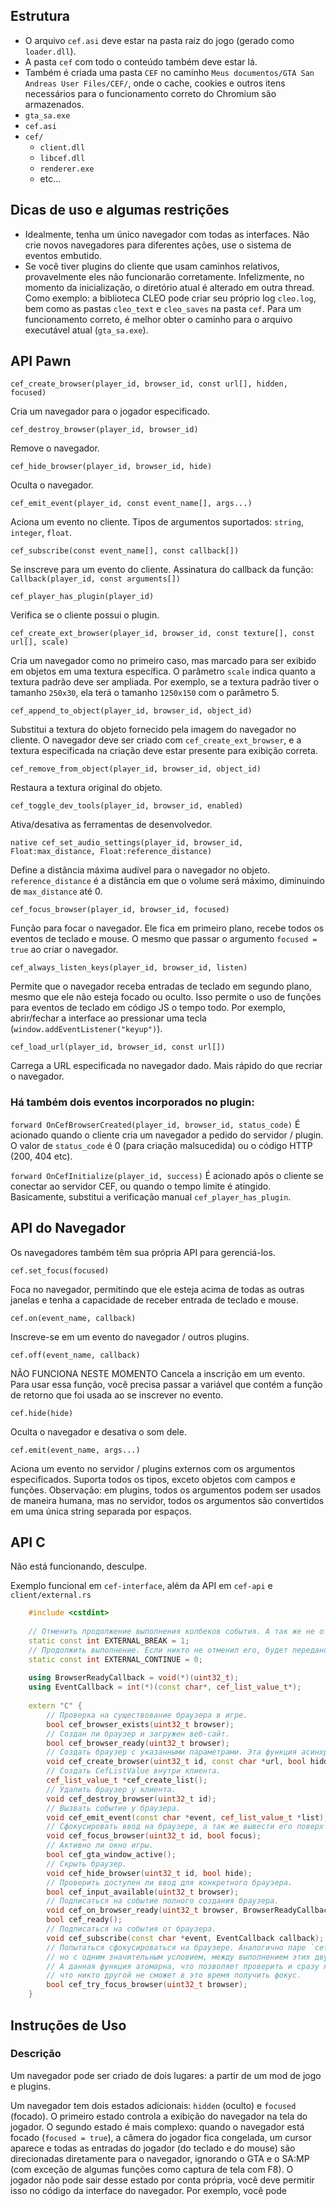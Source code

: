 ## Estrutura
- O arquivo `cef.asi` deve estar na pasta raiz do jogo (gerado como `loader.dll`).
- A pasta `cef` com todo o conteúdo também deve estar lá.
- Também é criada uma pasta `CEF` no caminho `Meus documentos/GTA San Andreas User Files/CEF/`, onde o cache, cookies e outros itens necessários para o funcionamento correto do Chromium são armazenados.
- `gta_sa.exe`
- `cef.asi`
- `cef/`
    - `client.dll`
    - `libcef.dll`
    - `renderer.exe`
    - etc...

## Dicas de uso e algumas restrições
- Idealmente, tenha um único navegador com todas as interfaces. Não crie novos navegadores para diferentes ações, use o sistema de eventos embutido.
- Se você tiver plugins do cliente que usam caminhos relativos, provavelmente eles não funcionarão corretamente. Infelizmente, no momento da inicialização, o diretório atual é alterado em outra thread. Como exemplo: a biblioteca CLEO pode criar seu próprio log `cleo.log`, bem como as pastas `cleo_text` e `cleo_saves` na pasta `cef`. Para um funcionamento correto, é melhor obter o caminho para o arquivo executável atual (`gta_sa.exe`).

## API Pawn

`cef_create_browser(player_id, browser_id, const url[], hidden, focused)`

Cria um navegador para o jogador especificado.

`cef_destroy_browser(player_id, browser_id)`

Remove o navegador.

`cef_hide_browser(player_id, browser_id, hide)`

Oculta o navegador.

`cef_emit_event(player_id, const event_name[], args...)`

Aciona um evento no cliente. Tipos de argumentos suportados: `string`, `integer`, `float`.

`cef_subscribe(const event_name[], const callback[])`

Se inscreve para um evento do cliente. Assinatura do callback da função: `Callback(player_id, const arguments[])`

`cef_player_has_plugin(player_id)`

Verifica se o cliente possui o plugin.

`cef_create_ext_browser(player_id, browser_id, const texture[], const url[], scale)`

Cria um navegador como no primeiro caso, mas marcado para ser exibido em objetos em uma textura específica. O parâmetro `scale` indica quanto a textura padrão deve ser ampliada. Por exemplo, se a textura padrão tiver o tamanho `250x30`, ela terá o tamanho `1250x150` com o parâmetro 5.

`cef_append_to_object(player_id, browser_id, object_id)`

Substitui a textura do objeto fornecido pela imagem do navegador no cliente. O navegador deve ser criado com `cef_create_ext_browser`, e a textura especificada na criação deve estar presente para exibição correta.

`cef_remove_from_object(player_id, browser_id, object_id)`

Restaura a textura original do objeto.

`cef_toggle_dev_tools(player_id, browser_id, enabled)`

Ativa/desativa as ferramentas de desenvolvedor.

`native cef_set_audio_settings(player_id, browser_id, Float:max_distance, Float:reference_distance)`

Define a distância máxima audível para o navegador no objeto. `reference_distance` é a distância em que o volume será máximo, diminuindo de `max_distance` até 0.

`cef_focus_browser(player_id, browser_id, focused)`

Função para focar o navegador. Ele fica em primeiro plano, recebe todos os eventos de teclado e mouse. O mesmo que passar o argumento `focused = true` ao criar o navegador.

`cef_always_listen_keys(player_id, browser_id, listen)`

Permite que o navegador receba entradas de teclado em segundo plano, mesmo que ele não esteja focado ou oculto. Isso permite o uso de funções para eventos de teclado em código JS o tempo todo. Por exemplo, abrir/fechar a interface ao pressionar uma tecla (`window.addEventListener("keyup")`).

`cef_load_url(player_id, browser_id, const url[])`

Carrega a URL especificada no navegador dado. Mais rápido do que recriar o navegador.

### Há também dois eventos incorporados no plugin:

`forward OnCefBrowserCreated(player_id, browser_id, status_code)`
É acionado quando o cliente cria um navegador a pedido do servidor / plugin. O valor de `status_code` é 0 (para criação malsucedida) ou o código HTTP (200, 404 etc).

`forward OnCefInitialize(player_id, success)`
É acionado após o cliente se conectar ao servidor CEF, ou quando o tempo limite é atingido. Basicamente, substitui a verificação manual `cef_player_has_plugin`.

## API do Navegador

Os navegadores também têm sua própria API para gerenciá-los.

`cef.set_focus(focused)`

Foca no navegador, permitindo que ele esteja acima de todas as outras janelas e tenha a capacidade de receber entrada de teclado e mouse.

`cef.on(event_name, callback)`

Inscreve-se em um evento do navegador / outros plugins.

`cef.off(event_name, callback)`

NÃO FUNCIONA NESTE MOMENTO
Cancela a inscrição em um evento. Para usar essa função, você precisa passar a variável que contém a função de retorno que foi usada ao se inscrever no evento.

`cef.hide(hide)`

Oculta o navegador e desativa o som dele.

`cef.emit(event_name, args...)`

Aciona um evento no servidor / plugins externos com os argumentos especificados. Suporta todos os tipos, exceto objetos com campos e funções. Observação: em plugins, todos os argumentos podem ser usados de maneira humana, mas no servidor, todos os argumentos são convertidos em uma única string separada por espaços.

## API C

Não está funcionando, desculpe.

Exemplo funcional em `cef-interface`, além da API em `cef-api` e `client/external.rs`

```C++
    #include <cstdint>
    
    // Отменить продолжение выполнения колбеков события. А так же не отправлять его серверу.
    static const int EXTERNAL_BREAK = 1;
    // Продолжить выполнение. Если никто не отменил его, будет передано серверу.
    static const int EXTERNAL_CONTINUE = 0;
    
    using BrowserReadyCallback = void(*)(uint32_t);
    using EventCallback = int(*)(const char*, cef_list_value_t*);
    
    extern "C" {
        // Проверка на существование браузера в игре.
        bool cef_browser_exists(uint32_t browser);
        // Создан ли браузер и загружен веб-сайт.
        bool cef_browser_ready(uint32_t browser);
        // Создать браузер с указанными параметрами. Эта функция асинхронная, браузер создается не сразу.
        void cef_create_browser(uint32_t id, const char *url, bool hidden, bool focused);
        // Создать CefListValue внутри клиента.
        cef_list_value_t *cef_create_list();
        // Удалить браузер у клиента.
        void cef_destroy_browser(uint32_t id);
        // Вызвать событие у браузера.
        void cef_emit_event(const char *event, cef_list_value_t *list);
        // Сфокусировать ввод на браузере, а так же вывести его поверх всех остальных.
        void cef_focus_browser(uint32_t id, bool focus);
        // Активно ли окно игры.
        bool cef_gta_window_active();
        // Скрыть браузер.
        void cef_hide_browser(uint32_t id, bool hide);
        // Проверить доступен ли ввод для конкретного браузера.
        bool cef_input_available(uint32_t browser);
        // Подписаться на событие полного создания браузера.
        void cef_on_browser_ready(uint32_t browser, BrowserReadyCallback callback);
        bool cef_ready();
        // Подписаться на события от браузера.
        void cef_subscribe(const char *event, EventCallback callback);
        // Попытаться сфокусироваться на браузере. Аналогично паре `cef_input_available` + `cef_focus_browser`,
        // но с одним значительным условием, между выполнением этих двух функции кто-то другой может захватить фокус.
        // А данная функция атомарна, что позволяет проверить и сразу же захватить, гарантируя,
        // что никто другой не сможет в это время получить фокус.
        bool cef_try_focus_browser(uint32_t browser);
    }
```

## Instruções de Uso

### Descrição
Um navegador pode ser criado de dois lugares: a partir de um mod de jogo e plugins.

Um navegador tem dois estados adicionais: `hidden` (oculto) e `focused` (focado). O primeiro estado controla a exibição do navegador na tela do jogador. O segundo estado é mais complexo: quando o navegador está focado (`focused = true`), a câmera do jogador fica congelada, um cursor aparece e todas as entradas do jogador (do teclado e do mouse) são direcionadas diretamente para o navegador, ignorando o GTA e o SA:MP (com exceção de algumas funções como captura de tela com F8). O jogador não pode sair desse estado por conta própria, você deve permitir isso no código da interface do navegador. Por exemplo, você pode